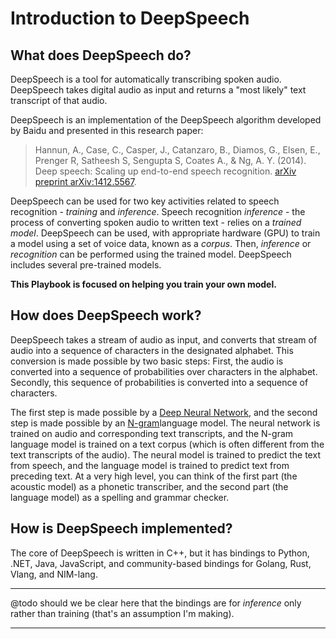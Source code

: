 # Introduction to DeepSpeech

## What does DeepSpeech do?

DeepSpeech is a tool for automatically transcribing spoken audio. DeepSpeech takes digital audio as input and returns a "most likely" text transcript of that audio.

DeepSpeech is an implementation of the DeepSpeech algorithm developed by Baidu and presented in this research paper:

> Hannun, A., Case, C., Casper, J., Catanzaro, B., Diamos, G., Elsen, E., Prenger R, Satheesh S, Sengupta S, Coates A., & Ng, A. Y. (2014). Deep speech: Scaling up end-to-end speech recognition. [arXiv preprint arXiv:1412.5567](https://arxiv.org/pdf/1412.5567).

DeepSpeech can be used for two key activities related to speech recognition - _training_ and _inference_. Speech recognition _inference_ - the process of converting spoken audio to written text - relies on a _trained model_. DeepSpeech can be used, with appropriate hardware (GPU) to train a model using a set of voice data, known as a _corpus_. Then, _inference_ or _recognition_ can be performed using the trained model. DeepSpeech includes several pre-trained models.

**This Playbook is focused on helping you train your own model.**

## How does DeepSpeech work?

DeepSpeech takes a stream of audio as input, and converts that stream of audio into a sequence of characters in the designated alphabet. This conversion is made possible by two basic steps: First, the audio is converted into a sequence of probabilities over characters in the alphabet. Secondly, this sequence of probabilities is converted into a sequence of characters.

The first step is made possible by a [Deep Neural Network](https://en.wikipedia.org/wiki/Deep_learning#Deep_neural_networks), and the second step is made possible by an [N-gram](https://en.wikipedia.org/wiki/N-gram)language model. The neural network is trained on audio and corresponding text transcripts, and the N-gram language model is trained on a text corpus (which is often different from the text transcripts of the audio). The neural model is trained to predict the text from speech, and the language model is trained to predict text from preceding text. At a very high level, you can think of the first part (the acoustic model) as a phonetic transcriber, and the second part (the language model) as a spelling and grammar checker.

## How is DeepSpeech implemented?

The core of DeepSpeech is written in C++, but it has bindings to Python, .NET, Java, JavaScript, and community-based bindings for Golang, Rust, Vlang, and NIM-lang.

---

@todo should we be clear here that the bindings are for _inference_ only rather than training (that's an assumption I'm making).

---
